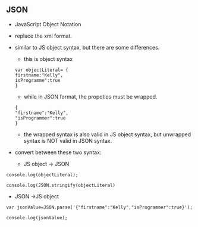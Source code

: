 ## JSON

- JavaScript Object Notation
- replace the xml format.
- similar to JS object syntax, but there are some differences.
  - this is object syntax
  ```
  var objectLiteral= {
  firstname:"Kelly",
  isProgramme":true
  }
  ```
  - while in JSON format, the propoties must be wrapped.
  ```
  {
  "firstname":"Kelly",
  "isProgrammer":true
  }
  ```
  - the wrapped syntax is also valid in JS object syntax, but unwrapped syntax is NOT valid in JSON syntax.

 - convert between these two syntax:
 
   - JS object -> JSON
 ```
 console.log(objectLiteral);
 
 console.log(JSON.stringify(objectLiteral)
 ```
   - JSON ->JS object
 ```
 var jsonValue=JSON.parse('{"firstname":"Kelly","isProgrammer":true}');
 
 console.log(jsonValue);
 ```
 
